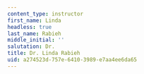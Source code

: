 ```yaml
---
content_type: instructor
first_name: Linda
headless: true
last_name: Rabieh
middle_initial: ''
salutation: Dr.
title: Dr. Linda Rabieh
uid: a274523d-757e-6410-3989-e7aa4ee6da65
---
```

